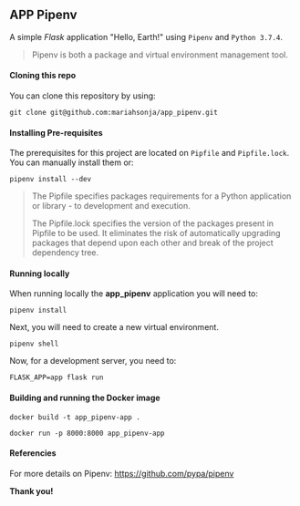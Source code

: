 ## APP Pipenv

A simple *Flask* application "Hello, Earth!" using `Pipenv` and `Python 3.7.4`.

> Pipenv is both a package and virtual environment management tool.

#### Cloning this repo

You can clone this repository by using:
 
 `git clone git@github.com:mariahsonja/app_pipenv.git`
 
 
#### Installing Pre-requisites

The prerequisites for this project are located on `Pipfile` and `Pipfile.lock`. You can manually install them or:

`pipenv install --dev`

> The Pipfile specifies packages requirements for a Python application or library - to development and execution.
>
> The Pipfile.lock specifies the version of the packages present in Pipfile to be used. It eliminates the risk of automatically upgrading packages that depend upon each other and break of the project dependency tree.
>
 
#### Running locally

When running locally the **app_pipenv** application you will need to:

`pipenv install` 

Next, you will need to create a new virtual environment.

`pipenv shell`

Now, for a development server, you need to: 

`FLASK_APP=app flask run`


#### Building and running the Docker image

`docker build -t app_pipenv-app .`

`docker run -p 8000:8000 app_pipenv-app`

#### Referencies

For more details on Pipenv: https://github.com/pypa/pipenv


**Thank you!**
